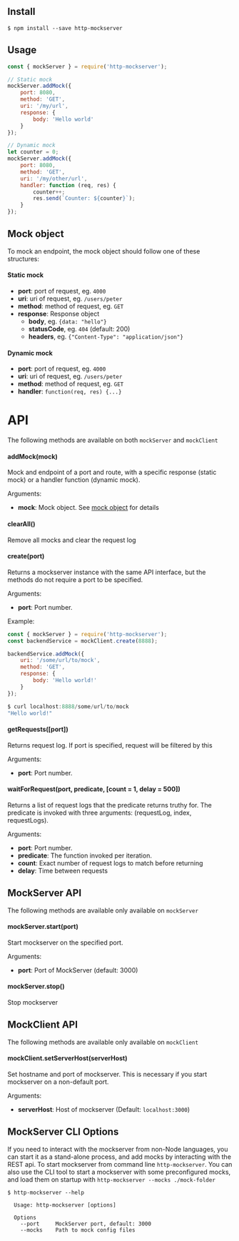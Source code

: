## Install
```
$ npm install --save http-mockserver
```

## Usage

```js
const { mockServer } = require('http-mockserver');

// Static mock
mockServer.addMock({
	port: 8080,
	method: 'GET',
	uri: '/my/url',
	response: {
		body: 'Hello world'
	}
});

// Dynamic mock
let counter = 0;
mockServer.addMock({
	port: 8080,
	method: 'GET',
	uri: '/my/other/url',
	handler: function (req, res) {
		counter++;
		res.send(`Counter: ${counter}`);
	}
});
```

## Mock object
To mock an endpoint, the mock object should follow one of these structures:

#### Static mock
* **port**: port of request, eg. `4000`
* **uri**: uri of request, eg. `/users/peter`
* **method**: method of request, eg. `GET`
* **response**: Response object
	* **body**, eg. `{data: "hello"}`
	* **statusCode**, eg. `404` (default: 200)
	* **headers**, eg. `{"Content-Type": "application/json"}`

#### Dynamic mock
* **port**: port of request, eg. `4000`
* **uri**: uri of request, eg. `/users/peter`
* **method**: method of request, eg. `GET`
* **handler**: `function(req, res) {...}`

# API
The following methods are available on both `mockServer` and `mockClient`

#### addMock(mock)
Mock and endpoint of a port and route, with a specific response (static mock) or a handler function (dynamic mock).

Arguments:
* **mock**: Mock object. See [mock object](https://github.com/Tradeshift/http-mockserver/blob/master/README.md#mock-object) for details

#### clearAll()
Remove all mocks and clear the request log

#### create(port)
Returns a mockserver instance with the same API interface, but the methods do not require a port to be specified.

Arguments:
* **port**: Port number.

Example:
```js
const { mockServer } = require('http-mockserver');
const backendService = mockClient.create(8888);

backendService.addMock({
	uri: '/some/url/to/mock',
	method: 'GET',
	response: {
		body: 'Hello world!'
	}
});

$ curl localhost:8888/some/url/to/mock 
"Hello world!"
```

#### getRequests([port])
Returns request log. If port is specified, request will be filtered by this

Arguments:
* **port**: Port number.

#### waitForRequest(port, predicate, [count = 1, delay = 500])
Returns a list of request logs that the predicate returns truthy for. The predicate is invoked with three arguments: (requestLog, index, requestLogs).

Arguments:
* **port**: Port number.
* **predicate**: The function invoked per iteration.
* **count**: Exact number of request logs to match before returning
* **delay**: Time between requests

## MockServer API
The following methods are available only available on `mockServer`

#### mockServer.start(port)
Start mockserver on the specified port.

Arguments:
* **port**: Port of MockServer (default: 3000)

#### mockServer.stop()
Stop mockserver

## MockClient API
The following methods are available only available on `mockClient`

#### mockClient.setServerHost(serverHost)
Set hostname and port of mockserver. This is necessary if you start mockserver on a non-default port.

Arguments:
* **serverHost**: Host of mockserver (Default: `localhost:3000`)

## MockServer CLI Options
If you need to interact with the mockserver from non-Node languages, you can start it as a stand-alone process, and add mocks by interacting with the REST api.
To start mockserver from command line `http-mockserver`.
You can also use the CLI tool to start a mockserver with some preconfigured mocks, and load them on startup with `http-mockserver --mocks ./mock-folder`

```
$ http-mockserver --help

  Usage: http-mockserver [options]

  Options
    --port     MockServer port, default: 3000
    --mocks    Path to mock config files
```
